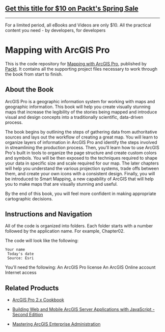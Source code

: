 ## [Get this title for $10 on Packt's Spring Sale](https://www.packt.com/B07793?utm_source=github&utm_medium=packt-github-repo&utm_campaign=spring_10_dollar_2022)
-----
For a limited period, all eBooks and Videos are only $10. All the practical content you need \- by developers, for developers

# Mapping with ArcGIS Pro
This is the code repository for [Mapping with ArcGIS Pro](https://www.packtpub.com/application-development/mapping-arcgis-pro?utm_source=github&utm_medium=repository&utm_campaign=9781788298001), published by [Packt](https://www.packtpub.com/?utm_source=github). It contains all the supporting project files necessary to work through the book from start to finish.
## About the Book
ArcGIS Pro is a geographic information system for working with maps and geographic information. This book will help you create visually stunning maps that increase the legibility of the stories being mapped and introduce visual and design concepts into a traditionally scientific, data-driven process.

The book begins by outlining the steps of gathering data from authoritative sources and lays out the workflow of creating a great map. You will learn to organize layers of information in ArcGIS Pro and identify the steps involved in streamlining the production process. Then, you'll learn how to use ArcGIS Pro's built in tools to organize the page structure and create custom colors and symbols. You will be then exposed to the techniques required to shape your data in specific size and scale required for our map. The later chapters will help you understand the various projection systems, trade offs between them, and create your own icons with a consistent design. Finally, you will be introduced to Smart Mapping, a new capability of ArcGIS that will help you to make maps that are visually stunning and useful.

By the end of this book, you will feel more confident in making appropriate cartographic decisions.

## Instructions and Navigation
All of the code is organized into folders. Each folder starts with a number followed by the application name. For example, Chapter02.



The code will look like the following:
```
Your name
 Today's date
 Source: Esri 
```

You'll need the following:
An ArcGIS Pro license
An ArcGIS Online account
Internet access

## Related Products
* [ArcGIS Pro 2.x Cookbook](https://www.packtpub.com/application-development/arcgis-pro-2x-cookbook?utm_source=github&utm_medium=repository&utm_campaign=9781788299039)

* [Building Web and Mobile ArcGIS Server Applications with JavaScript - Second Edition](https://www.packtpub.com/application-development/building-web-and-mobile-arcgis-server-applications-javascript-second-edition?utm_source=github&utm_medium=repository&utm_campaign=9781787280526)

* [Mastering ArcGIS Enterprise Administration](https://www.packtpub.com/application-development/mastering-arcgis-enterprise-administration?utm_source=github&utm_medium=repository&utm_campaign=9781788297493)

